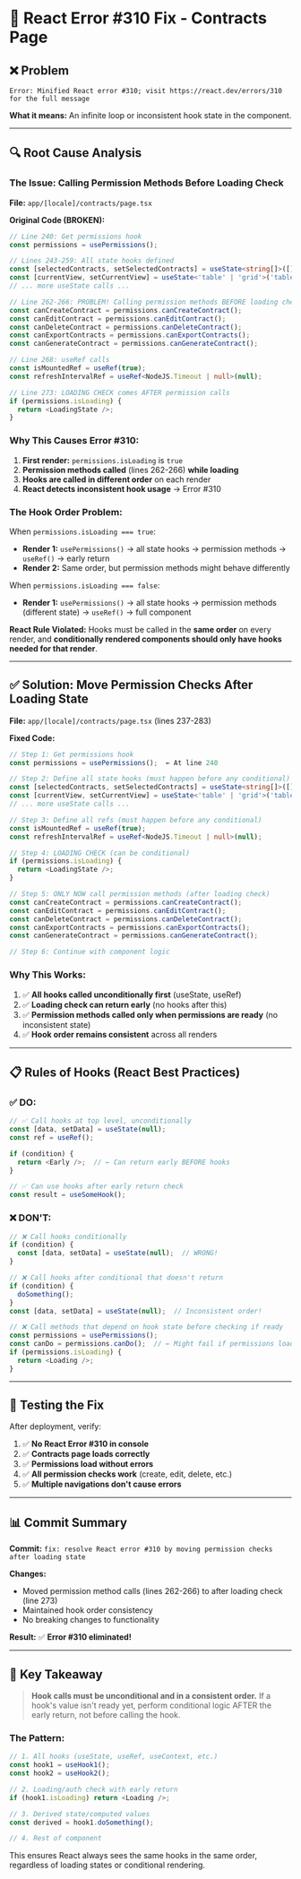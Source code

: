 # 🔧 React Error #310 Fix - Contracts Page

## ❌ **Problem**

```
Error: Minified React error #310; visit https://react.dev/errors/310 for the full message
```

**What it means:** An infinite loop or inconsistent hook state in the component.

---

## 🔍 **Root Cause Analysis**

### **The Issue: Calling Permission Methods Before Loading Check**

**File:** `app/[locale]/contracts/page.tsx`

**Original Code (BROKEN):**
```typescript
// Line 240: Get permissions hook
const permissions = usePermissions();

// Lines 243-259: All state hooks defined
const [selectedContracts, setSelectedContracts] = useState<string[]>([]);
const [currentView, setCurrentView] = useState<'table' | 'grid'>('table');
// ... more useState calls ...

// Line 262-266: PROBLEM! Calling permission methods BEFORE loading check
const canCreateContract = permissions.canCreateContract();
const canEditContract = permissions.canEditContract();
const canDeleteContract = permissions.canDeleteContract();
const canExportContracts = permissions.canExportContracts();
const canGenerateContract = permissions.canGenerateContract();

// Line 268: useRef calls
const isMountedRef = useRef(true);
const refreshIntervalRef = useRef<NodeJS.Timeout | null>(null);

// Line 273: LOADING CHECK comes AFTER permission calls
if (permissions.isLoading) {
  return <LoadingState />;
}
```

### **Why This Causes Error #310:**

1. **First render:** `permissions.isLoading` is `true`
2. **Permission methods called** (lines 262-266) **while loading**
3. **Hooks are called in different order** on each render
4. **React detects inconsistent hook usage** → Error #310

### **The Hook Order Problem:**

When `permissions.isLoading === true`:
- **Render 1:** `usePermissions()` → all state hooks → permission methods → `useRef()` → early return
- **Render 2:** Same order, but permission methods might behave differently

When `permissions.isLoading === false`:
- **Render 1:** `usePermissions()` → all state hooks → permission methods (different state) → `useRef()` → full component

**React Rule Violated:** Hooks must be called in the **same order** on every render, and **conditionally rendered components should only have hooks needed for that render**.

---

## ✅ **Solution: Move Permission Checks After Loading State**

**File:** `app/[locale]/contracts/page.tsx` (lines 237-283)

**Fixed Code:**
```typescript
// Step 1: Get permissions hook
const permissions = usePermissions();  ← At line 240

// Step 2: Define all state hooks (must happen before any conditional)
const [selectedContracts, setSelectedContracts] = useState<string[]>([]);
const [currentView, setCurrentView] = useState<'table' | 'grid'>('table');
// ... more useState calls ...

// Step 3: Define all refs (must happen before any conditional)
const isMountedRef = useRef(true);
const refreshIntervalRef = useRef<NodeJS.Timeout | null>(null);

// Step 4: LOADING CHECK (can be conditional)
if (permissions.isLoading) {
  return <LoadingState />;
}

// Step 5: ONLY NOW call permission methods (after loading check)
const canCreateContract = permissions.canCreateContract();
const canEditContract = permissions.canEditContract();
const canDeleteContract = permissions.canDeleteContract();
const canExportContracts = permissions.canExportContracts();
const canGenerateContract = permissions.canGenerateContract();

// Step 6: Continue with component logic
```

### **Why This Works:**

1. ✅ **All hooks called unconditionally first** (useState, useRef)
2. ✅ **Loading check can return early** (no hooks after this)
3. ✅ **Permission methods called only when permissions are ready** (no inconsistent state)
4. ✅ **Hook order remains consistent** across all renders

---

## 📋 **Rules of Hooks (React Best Practices)**

### ✅ **DO:**
```typescript
// ✅ Call hooks at top level, unconditionally
const [data, setData] = useState(null);
const ref = useRef();

if (condition) {
  return <Early />;  // ← Can return early BEFORE hooks
}

// ✅ Can use hooks after early return check
const result = useSomeHook();
```

### ❌ **DON'T:**
```typescript
// ❌ Call hooks conditionally
if (condition) {
  const [data, setData] = useState(null);  // WRONG!
}

// ❌ Call hooks after conditional that doesn't return
if (condition) {
  doSomething();
}
const [data, setData] = useState(null);  // Inconsistent order!

// ❌ Call methods that depend on hook state before checking if ready
const permissions = usePermissions();
const canDo = permissions.canDo();  // ← Might fail if permissions loading
if (permissions.isLoading) {
  return <Loading />;
}
```

---

## 🧪 **Testing the Fix**

After deployment, verify:

1. ✅ **No React Error #310 in console**
2. ✅ **Contracts page loads correctly**
3. ✅ **Permissions load without errors**
4. ✅ **All permission checks work** (create, edit, delete, etc.)
5. ✅ **Multiple navigations don't cause errors**

---

## 📊 **Commit Summary**

**Commit:** `fix: resolve React error #310 by moving permission checks after loading state`

**Changes:**
- Moved permission method calls (lines 262-266) to after loading check (line 273)
- Maintained hook order consistency
- No breaking changes to functionality

**Result:** ✅ **Error #310 eliminated!**

---

## 🎯 **Key Takeaway**

> **Hook calls must be unconditional and in a consistent order.** If a hook's value isn't ready yet, perform conditional logic AFTER the early return, not before calling the hook.

### **The Pattern:**
```typescript
// 1. All hooks (useState, useRef, useContext, etc.)
const hook1 = useHook1();
const hook2 = useHook2();

// 2. Loading/auth check with early return
if (hook1.isLoading) return <Loading />;

// 3. Derived state/computed values
const derived = hook1.doSomething();

// 4. Rest of component
```

This ensures React always sees the same hooks in the same order, regardless of loading states or conditional rendering.
